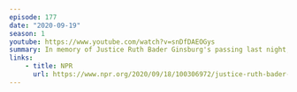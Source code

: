 ```yaml
---
episode: 177
date: "2020-09-19"
season: 1
youtube: https://www.youtube.com/watch?v=snDfDAEOGys
summary: In memory of Justice Ruth Bader Ginsburg's passing last night, we share anecdotes and reflections on her contributions; show planning is deferred until tomorrow
links:
    - title: NPR
      url: https://www.npr.org/2020/09/18/100306972/justice-ruth-bader-ginsburg-champion-of-gender-equality-dies-at-87
---
```

